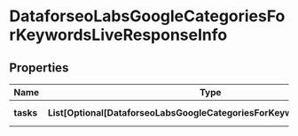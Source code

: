 # DataforseoLabsGoogleCategoriesForKeywordsLiveResponseInfo


## Properties

| Name | Type | Description | Notes |
|------------ | ------------- | ------------- | -------------|
**tasks** | **List[Optional[DataforseoLabsGoogleCategoriesForKeywordsLiveTaskInfo]]** | array of tasks |[optional]|